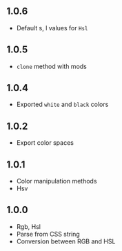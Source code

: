 ## 1.0.6

- Default s, l values for `Hsl`

## 1.0.5

- `clone` method with mods

## 1.0.4

- Exported `white` and `black` colors

## 1.0.2

- Export color spaces

## 1.0.1

- Color manipulation methods
- Hsv

## 1.0.0

- Rgb, Hsl
- Parse from CSS string
- Conversion between RGB and HSL
